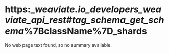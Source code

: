 # https:\__weaviate.io_developers_weaviate_api_rest#tag_schema_get_schema_%7BclassName%7D_shards

No web page text found, so no summary available.
